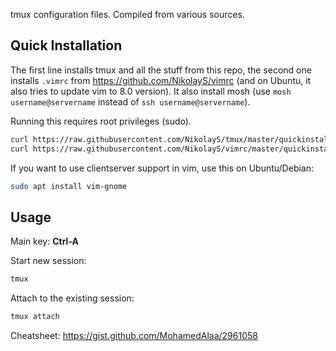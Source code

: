 tmux configuration files. Compiled from various sources.

Quick Installation
---
The first line installs tmux and all the stuff from this repo, the second one installs `.vimrc` from https://github.com/NikolayS/vimrc (and on Ubuntu, it also tries to update vim to 8.0 version). It also install mosh (use `mosh username@servername` instead of `ssh username@servername`).

Running this requires root privileges (sudo).

```bash
curl https://raw.githubusercontent.com/NikolayS/tmux/master/quickinstall.sh | bash
curl https://raw.githubusercontent.com/NikolayS/vimrc/master/quickinstall_awesome.sh | bash
```

If you want to use clientserver support in vim, use this on Ubuntu/Debian:
```bash
sudo apt install vim-gnome
```

Usage
---
Main key: **Ctrl-A**

Start new session: 
```bash
tmux
```

Attach to the existing session:
```bash
tmux attach
```
Cheatsheet: https://gist.github.com/MohamedAlaa/2961058
